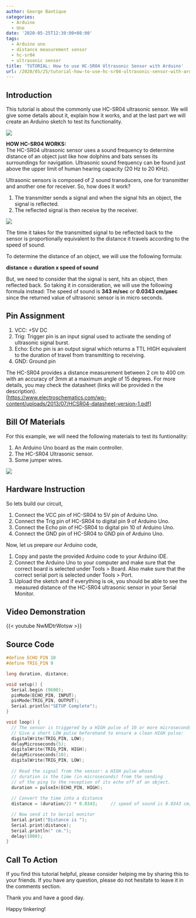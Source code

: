 ```yaml
---
author: George Bantique
categories:
  - Arduino
  - Uno
date: '2020-05-25T12:30:00+08:00'
tags:
  - Arduino uno
  - distance measurement sensor
  - hc-sr04
  - ultrasonic sensor
title: 'TUTORIAL: How to use HC-SR04 Ultrasonic Sensor with Arduino'
url: /2020/05/25/tutorial-how-to-use-hc-sr04-ultrasonic-sensor-with-arduino/
---
```


## **Introduction**

This tutorial is about the commonly use HC-SR04 ultrasonic sensor. We will give some details about it, explain how it works, and at the last part we will create an Arduino sketch to test its functionality.

![](/images/HC-SR04-image.png)

**HOW HC-SR04 WORKS:**  
The HC-SR04 ultrasonic sensor uses a sound frequency to determine distance of an object just like how dolphins and bats senses its surroundings for navigation. Ultrasonic sound frequency can be found just above the upper limit of human hearing capacity (20 Hz to 20 KHz).

Ultrasonic sensors is composed of 2 sound transducers, one for transmitter and another one for receiver. So, how does it work?
1. The transmitter sends a signal and when the signal hits an object, the signal is reflected.
2. The reflected signal is then receive by the receiver.

![](/images/HC-SR04-Illustration.png)

The time it takes for the transmitted signal to be reflected back to the sensor is proportionally equivalent to the distance it travels according to the speed of sound.

To determine the distance of an object, we will use the following formula:

 **distance = duration x speed of sound**

But, we need to consider that the signal is sent, hits an object, then reflected back. So taking it in consideration, we will use the following formula instead:
The speed of sound is **343 m/sec** or **0.0343 cm/µsec** since the returned value of ultrasonic sensor is in micro seconds.

## **Pin Assignment**

1. VCC: +5V DC
2. Trig: Trigger pin is an input signal used to activate the sending of ultrasonic signal burst.
3. Echo: Echo pin is an output signal which returns a TTL HIGH equivalent to the duration of travel from transmitting to receiving.
4. GND: Ground pin

The HC-SR04 provides a distance measurement between 2 cm to 400 cm with an accuracy of 3mm at a maximum angle of 15 degrees. For more details, you may check the datasheet (links will be provided n the description).  
\[<https://www.electroschematics.com/wp-content/uploads/2013/07/HCSR04-datasheet-version-1.pdf>\]

## **Bill Of Materials**

For this example, we will need the following materials to test its funtionality:
1. An Arduino Uno board as the main controller.
2. The HC-SR04 Ultrasonic sensor.
3. Some jumper wires.

![](/images/HC-SR04-CircuitDiagram.png)

## **Hardware Instruction**

So lets build our circuit,
1. Connect the VCC pin of HC-SR04 to 5V pin of Arduino Uno.
2. Connect the Trig pin of HC-SR04 to digital pin 9 of Arduino Uno.
3. Connect the Echo pin of HC-SR04 to digital pin 10 of Arduino Uno.
4. Connect the GND pin of HC-SR04 to GND pin of Arduino Uno.

Now, let us prepare our Arduino code,
1. Copy and paste the provided Arduino code to your Arduino IDE.
2. Connect the Arduino Uno to your computer and make sure that the correct board is selected under Tools &gt; Board. Also make sure that the correct serial port is selected under Tools &gt; Port.
3. Upload the sketch and if everything is ok, you should be able to see the measured distance of the HC-SR04 ultrasonic sensor in your Serial Monitor.

## **Video Demonstration**

{{< youtube NwMDtrWotsw >}}

## **Source Code**

```cpp { lineNos="true" wrap="true" }
#define ECHO_PIN 10
#define TRIG_PIN 9

long duration, distance;

void setup() {
  Serial.begin (9600);
  pinMode(ECHO_PIN, INPUT);
  pinMode(TRIG_PIN, OUTPUT);
  Serial.println("SETUP Complete");
}

void loop() {
  // The sensor is triggered by a HIGH pulse of 10 or more microseconds.
  // Give a short LOW pulse beforehand to ensure a clean HIGH pulse:
  digitalWrite(TRIG_PIN, LOW);
  delayMicroseconds(5);
  digitalWrite(TRIG_PIN, HIGH);
  delayMicroseconds(10);
  digitalWrite(TRIG_PIN, LOW);
 
  // Read the signal from the sensor: a HIGH pulse whose
  // duration is the time (in microseconds) from the sending
  // of the ping to the reception of its echo off of an object.
  duration = pulseIn(ECHO_PIN, HIGH);
 
  // Convert the time into a distance
  distance = (duration/2) * 0.0343;     // speed of sound is 0.0343 cm/us

  // Now send it to Serial monitor
  Serial.print("Distance is ");
  Serial.print(distance);
  Serial.println(" cm.");
  delay(1000);
}

```

## **Call To Action**

If you find this tutorial helpful, please consider helping me by sharing this to your friends. If you have any question, please do not hesitate to leave it in the comments section.

Thank you and have a good day.

Happy tinkering!

